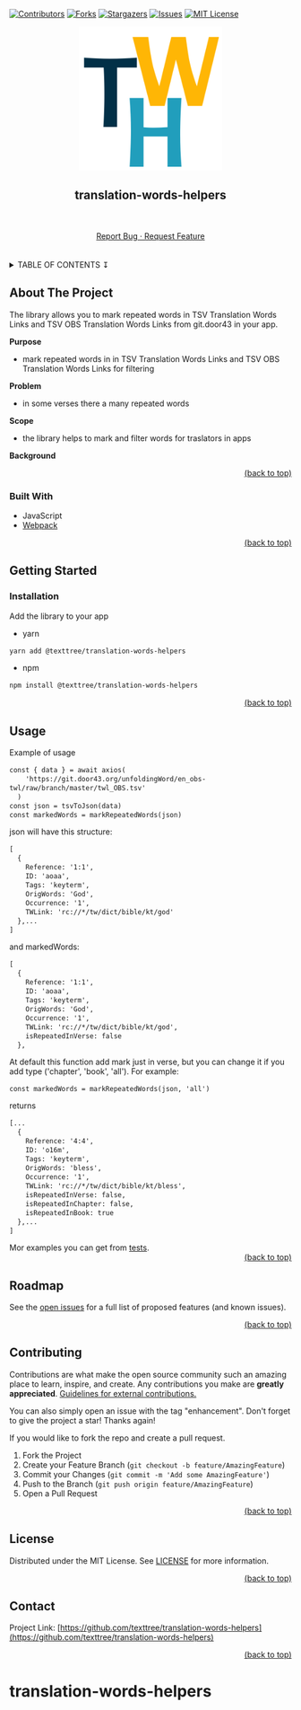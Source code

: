 <div id="top"></div>

[![Contributors](https://img.shields.io/github/contributors/texttree/translation-words-helpers.svg?style=for-the-badge)](https://github.com/texttree/translation-words-helpers/graphs/contributors)
[![Forks](https://img.shields.io/github/forks/texttree/translation-words-helpers.svg?style=for-the-badge)](https://github.com/texttree/translation-words-helpers/network/members)
[![Stargazers](https://img.shields.io/github/stars/texttree/translation-words-helpers.svg?style=for-the-badge)](https://github.com/texttree/translation-words-helpers/stargazers)
[![Issues](https://img.shields.io/github/issues/texttree/translation-words-helpers.svg?style=for-the-badge)](https://github.com/texttree/translation-words-helpers/issues)
[![MIT License](https://img.shields.io/github/license/texttree/translation-words-helpers.svg?style=for-the-badge)](https://github.com/texttree/translation-words-helpers/blob/master/LICENSE)

<div align="center">
  <a href="https://github.com/texttree/translation-words-helpers">
    <img src="images/logo.png" alt="Logo" width="256" height="256">
  </a>
</div>

<h2><div align="center">translation-words-helpers</div></h2>
<br />

<br />
<center>
  <a href="https://github.com/texttree/translation-words-helpers/issues">Report Bug · </a>
  <a href="https://github.com/texttree/translation-words-helpers/issues">Request Feature</a>
</center>

<br />
<br />
<details>
  <summary>TABLE OF CONTENTS ↧</summary>
  <ul>
    <li>
      <a href="#about-the-project">About The Project</a>
      <ul>
        <li><a href="#built-with">Built With</a></li>
      </ul>
    </li>
    <li>
      <a href="#getting-started">Getting Started</a>
      <ul>
        <li><a href="#installation">Installation</a></li>
      </ul>
    </li>
    <li><a href="#usage">Usage</a></li>
    <li><a href="#roadmap">Roadmap</a></li>
    <li><a href="#contributing">Contributing</a></li>
    <li><a href="#license">License</a></li>
    <li><a href="#contact">Contact</a></li>
  </ul>
</details>

<!-- ABOUT THE PROJECT -->

## About The Project

The library allows you to mark repeated words in TSV Translation Words Links and TSV OBS Translation Words Links from git.door43 in your app.

**Purpose**
- mark repeated words in in TSV Translation Words Links and TSV OBS Translation Words Links for filtering

**Problem**
- in some verses there a many repeated words

**Scope**
- the library helps to mark and filter words for traslators in apps

**Background**


<a style="text-align: right; display: block" href="#top">(back to top)</a>

### Built With

- JavaScript
- [Webpack](https://webpack.js.org/)

<a style="text-align: right; display: block" href="#top">(back to top)</a>

<!-- GETTING STARTED -->

## Getting Started

### Installation

Add the library to your app

- yarn

```bash
yarn add @texttree/translation-words-helpers
```

- npm

```bash
npm install @texttree/translation-words-helpers
```

<a style="text-align: right; display: block" href="#top">(back to top)</a>

<!-- USAGE EXAMPLES -->

## Usage

Example of usage

```
const { data } = await axios(
    'https://git.door43.org/unfoldingWord/en_obs-twl/raw/branch/master/twl_OBS.tsv'
  )
const json = tsvToJson(data)
const markedWords = markRepeatedWords(json)
```
json will have this structure:

```
[
  {
    Reference: '1:1',
    ID: 'aoaa',
    Tags: 'keyterm',
    OrigWords: 'God',
    Occurrence: '1',
    TWLink: 'rc://*/tw/dict/bible/kt/god'
  },...
]
```
and markedWords:

```
[
  {
    Reference: '1:1',
    ID: 'aoaa',
    Tags: 'keyterm',
    OrigWords: 'God',
    Occurrence: '1',
    TWLink: 'rc://*/tw/dict/bible/kt/god',
    isRepeatedInVerse: false
  },
```
At default this function add mark just in verse, but you can change it if you add type ('chapter', 'book', 'all').
For example:
```
const markedWords = markRepeatedWords(json, 'all')
```
returns
```
[...
  {
    Reference: '4:4',
    ID: 'o16m',
    Tags: 'keyterm',
    OrigWords: 'bless',
    Occurrence: '1',
    TWLink: 'rc://*/tw/dict/bible/kt/bless',
    isRepeatedInVerse: false,
    isRepeatedInChapter: false,
    isRepeatedInBook: true
  },...
]
```
Mor examples you can get from [tests](https://github.com/texttree/translation-words-helpers/__tests__).
<a style="text-align: right; display: block" href="#top">(back to top)</a>

<!-- ROADMAP -->

## Roadmap

See the [open issues](https://github.com/texttree/translation-words-helpers/issues) for a full list of proposed features (and known issues).

<a style="text-align: right; display: block" href="#top">(back to top)</a>

<!-- CONTRIBUTING -->

## Contributing

Contributions are what make the open source community such an amazing place to learn, inspire, and create. Any contributions you make are **greatly appreciated**. [Guidelines for external contributions.](https://forum.door43.org)

You can also simply open an issue with the tag "enhancement".
Don't forget to give the project a star! Thanks again!

If you would like to fork the repo and create a pull request.

1. Fork the Project
2. Create your Feature Branch (`git checkout -b feature/AmazingFeature`)
3. Commit your Changes (`git commit -m 'Add some AmazingFeature'`)
4. Push to the Branch (`git push origin feature/AmazingFeature`)
5. Open a Pull Request

<a style="text-align: right; display: block" href="#top">(back to top)</a>

<!-- LICENSE -->

## License

Distributed under the MIT License. See [LICENSE](https://github.com/texttree/translation-words-helpers/blob/master/LICENSE) for more information.

<a style="text-align: right; display: block" href="#top">(back to top)</a>

<!-- CONTACT -->

## Contact

Project Link: [https://github.com/texttree/translation-words-helpers](https://github.com/texttree/translation-words-helpers)

<a style="text-align: right; display: block" href="#top">(back to top)</a>
# translation-words-helpers

